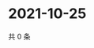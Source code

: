 # 2021-10-25

共 0 条

<!-- BEGIN WEIBO -->
<!-- 最后更新时间 Mon Oct 25 2021 10:20:45 GMT+0800 (China Standard Time) -->

<!-- END WEIBO -->
